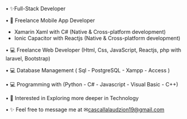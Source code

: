 • ✨Full-Stack Developer

• 📱 Freelance Mobile App Developer
   - Xamarin Xaml with C# (Native & Cross-platform development)
   - Ionic Capacitor with Reactjs (Native & Cross-platform development)
     
• 💻 Freelance Web Developer (Html, Css, JavaScript, Reactjs, php with laravel, Bootstrap)

• 💻 Database Management ( Sql - PostgreSQL - Xampp - Access )

• 💻 Programming with (Python - C# - Javascript - Visual Basic - C++)

• 👀 Interested in Exploring more deeper in Technology

• ✨ Feel free to message me at ✉cascallalaudzion19@gmail.com

 


